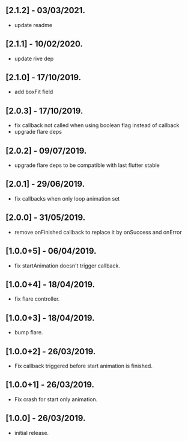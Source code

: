 ## [2.1.2] - 03/03/2021.

* update readme

## [2.1.1] - 10/02/2020.

* update rive dep

## [2.1.0] - 17/10/2019.

* add boxFit field

## [2.0.3] - 17/10/2019.

* fix callback not called when using boolean flag instead of callback
* upgrade flare deps 

## [2.0.2] - 09/07/2019.

* upgrade flare deps to be compatible with last flutter stable

## [2.0.1] - 29/06/2019.

* fix callbacks when only loop animation set

## [2.0.0] - 31/05/2019.

* remove onFinished callback to replace it by onSuccess and onError 

## [1.0.0+5] - 06/04/2019.

* fix startAnimation doesn't trigger callback.

## [1.0.0+4] - 18/04/2019.

* fix flare controller.

## [1.0.0+3] - 18/04/2019.

* bump flare.

## [1.0.0+2] - 26/03/2019.

* Fix callback triggered before start animation is finished.

## [1.0.0+1] - 26/03/2019.

* Fix crash for start only animation.

## [1.0.0] - 26/03/2019.

* initial release.
